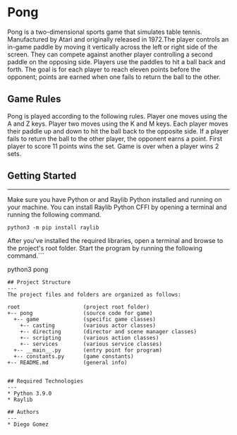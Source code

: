# Pong
Pong is a two-dimensional sports game that simulates table tennis. Manufactured by Atari and originally released in 1972.The player controls an in-game paddle by moving it vertically across the left or right side of the screen. They can compete against another player controlling a second paddle on the opposing side. Players use the paddles to hit a ball back and forth. The goal is for each player to reach eleven points before the opponent; points are earned when one fails to return the ball to the other.

## Game Rules
Pong is played according to the following rules.
Player one moves using the A and Z keys. Player two moves using the K and M keys. Each player moves their paddle up and down to hit the ball back to the opposite side. If a player fails to return the ball to the other player, the opponent earns a point. First player to score 11 points wins the set. Game is over when a player wins 2 sets. 

## Getting Started
---
Make sure you have Python or and Raylib Python installed and running on your machine. You can install Raylib Python CFFI by opening a terminal and running the following command.
```
python3 -m pip install raylib
```
After you've installed the required libraries, open a terminal and browse to the project's root folder. Start the program by running the following command.```

python3 pong 

```
## Project Structure
---
The project files and folders are organized as follows:

root                    (project root folder)
+-- pong                (source code for game)
  +-- game              (specific game classes)
    +-- casting         (various actor classes)
    +-- directing       (director and scene manager classes)
    +-- scripting       (various action classes)
    +-- services        (various service classes)
  +-- __main__.py       (entry point for program)
  +-- constants.py      (game constants)
+-- README.md           (general info)


## Required Technologies
---
* Python 3.9.0
* Raylib 

## Authors
---
* Diego Gomez
